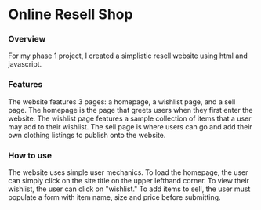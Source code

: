 # Online Resell Shop

### Overview
For my phase 1 project, I created a simplistic resell website using html and javascript. 
### Features
The website features 3 pages: a homepage, a wishlist page, and a sell page. The homepage is the page that greets users when they first enter the website. The wishlist page features a sample collection of items that a user may add to their wishlist. The sell page is where users can go and add their own clothing listings to publish onto the website. 
### How to use
The website uses simple user mechanics. To load the homepage, the user can simply click on the site title on the upper lefthand corner. To view their wishlist, the user can click on "wishlist." To add items to sell, the user must populate a form with item name, size and price before submitting. 



